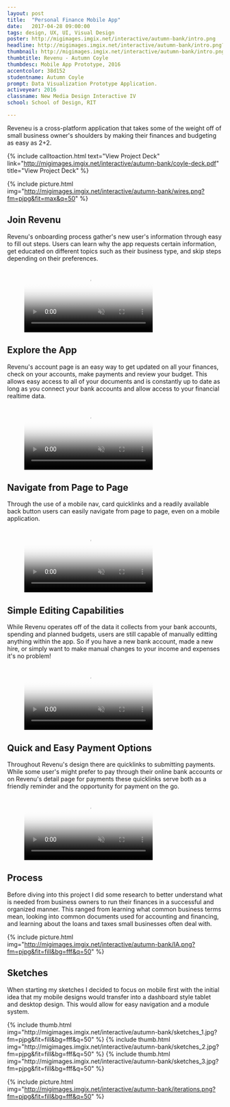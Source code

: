 ```yaml
---
layout: post
title:  "Personal Finance Mobile App"
date:   2017-04-28 09:00:00
tags: design, UX, UI, Visual Design
poster: http://migimages.imgix.net/interactive/autumn-bank/intro.png
headline: http://migimages.imgix.net/interactive/autumn-bank/intro.png?fm=pjpg&h=400&bg=38d152&fit=crop&crop=fp&fp-y=0&auto=format
thumbnail: http://migimages.imgix.net/interactive/autumn-bank/intro.png?fit=crop&bg=38d152&fm=pjpg&q=85&chromasub=444
thumbtitle: Revenu - Autumn Coyle
thumbdesc: Mobile App Prototype, 2016
accentcolor: 38d152
studentname: Autumn Coyle
prompt: Data Visualization Prototype Application.
activeyear: 2016
classname: New Media Design Interactive IV
school: School of Design, RIT

---
```


<section>
<p>Reveneu is a cross-platform application that takes some of the weight off of small business owner's shoulders by making their finances and budgeting as easy as 2+2.</p>

{% include calltoaction.html text="View Project Deck" link="http://migimages.imgix.net/interactive/autumn-bank/coyle-deck.pdf" title="View Project Deck" %}

{% include picture.html img="http://migimages.imgix.net/interactive/autumn-bank/wires.png?fm=pjpg&fit=max&q=50" %}

<h2>Join Revenu</h2>
<p>Revenu's onboarding process gather's new user's information through easy to fill out steps. Users can learn why the app requests certain information, get educated on different topics such as their business type, and skip steps depending on their preferences.</p>

<figure>
<video preload="none" poster="{{ page.poster }}?fm=pjpg&w=640&h=720&fit=crop&blend=dd{{ page.accentcolor }}&bm=normal&sat=-100&q=50" playsinline autoplay muted controls loop src="http://students.miguelcardona.com/media/reveneu/onboarding_1.mp4">
	<source src="http://students.miguelcardona.com/media/reveneu/onboarding_1.mp4" type="video/mp4">
</video>
</figure>

<h2>Explore the App</h2>
<p>Revenu's account page is an easy way to get updated on all your finances, check on your accounts, make payments and review your budget. This allows easy access to all of your documents and is constantly up to date as long as you connect your bank accounts and allow access to your financial realtime data.</p>

<figure>
<video preload="none" poster="{{ page.poster }}?fm=pjpg&w=640&h=720&fit=crop&blend=dd{{ page.accentcolor }}&bm=normal&sat=-100&q=50" playsinline autoplay muted controls loop src="http://students.miguelcardona.com/media/reveneu/explore_1.mp4">
	<source src="http://students.miguelcardona.com/media/reveneu/explore_1.mp4" type="video/mp4">
</video>
</figure>

<h2>Navigate from Page to Page</h2>
<p>Through the use of a mobile nav, card quicklinks and a readily available back button users can easily navigate from page to page, even on a mobile application.</p>

<figure>
<video preload="none" poster="{{ page.poster }}?fm=pjpg&w=640&h=720&fit=crop&blend=dd{{ page.accentcolor }}&bm=normal&sat=-100&q=50" playsinline autoplay muted controls loop src="http://students.miguelcardona.com/media/reveneu/edit_1.mp4">
	<source src="http://students.miguelcardona.com/media/reveneu/edit_1.mp4" type="video/mp4">
</video>
</figure>

<h2>Simple Editing Capabilities</h2>
<p>While Revenu operates off of the data it collects from your bank accounts, spending and planned budgets, users are still capable of manually editting anything within the app. So if you have a new bank account, made a new hire, or simply want to make manual changes to your income and expenses it's no problem!</p>

<figure>
<video preload="none" poster="{{ page.poster }}?fm=pjpg&w=640&h=720&fit=crop&blend=dd{{ page.accentcolor }}&bm=normal&sat=-100&q=50" playsinline autoplay muted controls loop src="http://students.miguelcardona.com/media/reveneu/make_payment_1.mp4">
	<source src="http://students.miguelcardona.com/media/reveneu/make_payment_1.mp4" type="video/mp4">
</video>
</figure>

<h2>Quick and Easy Payment Options</h2>
<p>Throughout Revenu's design there are quicklinks to submitting payments. While some user's might prefer to pay through their online bank accounts or on Revenu's detail page for payments these quicklinks serve both as a friendly reminder and the opportunity for payment on the go.</p>

<figure>
<video preload="none" poster="{{ page.poster }}?fm=pjpg&w=640&h=720&fit=crop&blend=dd{{ page.accentcolor }}&bm=normal&sat=-100&q=50" playsinline autoplay muted controls loop src="http://students.miguelcardona.com/media/reveneu/navigate_1.mp4">
	<source src="http://students.miguelcardona.com/media/reveneu/navigate_1.mp4" type="video/mp4">
</video>
</figure>

<h2>Process</h2>
<p>Before diving into this project I did some research to better understand what is needed from business owners to run their finances in a successful and organized manner. This ranged from learning what common business terms mean, looking into common documents used for accounting and financing, and learning about the loans and taxes small businesses often deal with.</p>

{% include picture.html img="http://migimages.imgix.net/interactive/autumn-bank/IA.png?fm=pjpg&fit=fill&bg=fff&q=50" %}

<h2>Sketches</h2>
<p>When starting my sketches I decided to focus on mobile first with the initial idea that my mobile designs would transfer into a dashboard style tablet and desktop design. This would allow for easy navigation and a module system.</p>

<section class="thumblist">
{% include thumb.html img="http://migimages.imgix.net/interactive/autumn-bank/sketches_1.jpg?fm=pjpg&fit=fill&bg=fff&q=50" %}
{% include thumb.html img="http://migimages.imgix.net/interactive/autumn-bank/sketches_2.jpg?fm=pjpg&fit=fill&bg=fff&q=50" %}
{% include thumb.html img="http://migimages.imgix.net/interactive/autumn-bank/sketches_3.jpg?fm=pjpg&fit=fill&bg=fff&q=50" %}
</section>

{% include picture.html img="http://migimages.imgix.net/interactive/autumn-bank/iterations.png?fm=pjpg&fit=fill&bg=fff&q=50" %}

</section>